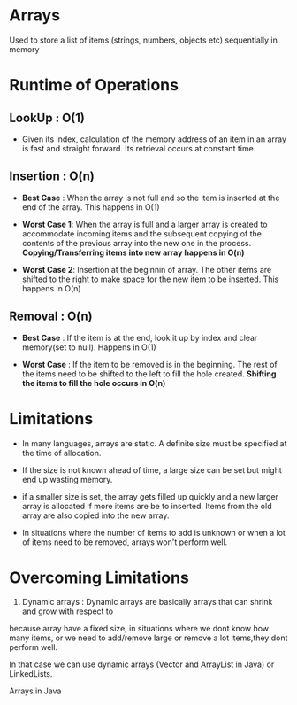 # Arrays

Used to store a list of items (strings, numbers, objects etc) sequentially in memory

# Runtime of Operations

## LookUp : O(1)  

- Given its index, calculation of the memory address of an item in an array is fast and straight forward. Its retrieval occurs at constant time.

## Insertion : O(n)

- **Best Case** : When the array is not full and so the item is inserted at the end of the array. This happens in O(1)

- **Worst Case 1**: When the array is full and a larger array is created to accommodate incoming items and the subsequent copying of the contents of the previous array into the new one in the process. **Copying/Transferring items into new array happens in O(n)**

- **Worst Case 2**: Insertion at the beginnin of array. The other items are shifted to the right to make space for the new item to be inserted. This happens in O(n)

## Removal : O(n)

- **Best Case** : If the item is at the end, look it up by index and clear memory(set to null). Happens in O(1)

- **Worst Case** : If the item to be removed is in the beginning. The rest of the items need to be shifted to the left to fill the hole created. **Shifting the items to fill the hole occurs in O(n)**

# Limitations

- In many languages, arrays are static. A definite size must be specified at the time of allocation.

- If the size is not known ahead of time, a large size can be set but might end up wasting memory.

- if a smaller size is set, the array gets filled up quickly and a new larger array is allocated if more items are be to inserted. Items from the old array are also copied into the new array.

- In situations where the number of items to add is unknown or when a lot of items need to be removed, arrays won't perform well.

# Overcoming Limitations

1. Dynamic arrays : Dynamic arrays are basically arrays that can shrink and grow with respect to

because array have a fixed size, in situations where we dont know how many items, or we need to add/remove large or remove a lot items,they dont perform well.

In that case we can use dynamic arrays (Vector and ArrayList in Java) or LinkedLists.

Arrays in Java
```java
```
